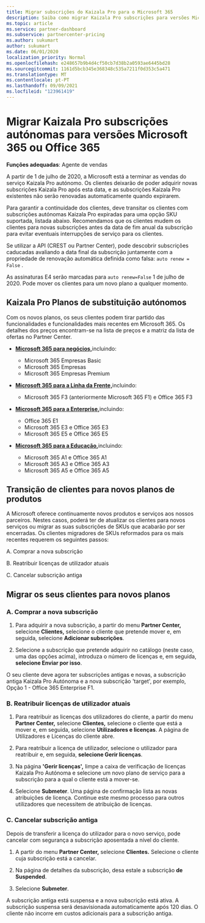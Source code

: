 ```yaml
---
title: Migrar subscrições do Kaizala Pro para o Microsoft 365
description: Saiba como migrar Kaizala Pro subscrições para versões Microsoft 365 ou Office 365. Leia este artigo para mais detalhes sobre a transição dos seus clientes.
ms.topic: article
ms.service: partner-dashboard
ms.subservice: partnercenter-pricing
ms.author: sukumart
author: sukumart
ms.date: 06/01/2020
localization_priority: Normal
ms.openlocfilehash: e248657b9b4d4cf50cb7d38b2a0593ae6445bd28
ms.sourcegitcommit: 1161d5bcb345e368348c535a7211f0d353c5a471
ms.translationtype: MT
ms.contentlocale: pt-PT
ms.lasthandoff: 09/09/2021
ms.locfileid: "123961419"
---
```

# <a name="migrate-kaizala-pro-standalone-subscriptions-to-microsoft-365-or-office-365-versions"></a>Migrar Kaizala Pro subscrições autónomas para versões Microsoft 365 ou Office 365

**Funções adequadas**: Agente de vendas

A partir de 1 de julho de 2020, a Microsoft está a terminar as vendas do serviço Kaizala Pro autónomo. Os clientes deixarão de poder adquirir novas subscrições Kaizala Pro após esta data, e as subscrições Kaizala Pro existentes não serão renovadas automaticamente quando expirarem.

Para garantir a continuidade dos clientes, deve transitar os clientes com subscrições autónomas Kaizala Pro expiradas para uma opção SKU suportada, listada abaixo. Recomendamos que os clientes mudem os clientes para novas subscrições antes da data de fim anual da subscrição para evitar eventuais interrupções de serviço para os clientes.

Se utilizar a API (CREST ou Partner Center), pode descobrir subscrições caducadas avaliando a data final da subscrição juntamente com a propriedade de renovação automática definida como falsa: `auto renew = False` .

As assinaturas E4 serão marcadas para `auto renew=False` 1 de julho de 2020. Pode mover os clientes para um novo plano a qualquer momento.

## <a name="kaizala-pro-standalone-replacement-plans"></a>Kaizala Pro Planos de substituição autónomos

Com os novos planos, os seus clientes podem tirar partido das funcionalidades e funcionalidades mais recentes em Microsoft 365. Os detalhes dos preços encontram-se na lista de preços e a matriz da lista de ofertas no Partner Center.

- [**Microsoft 365 para negócios,**](https://www.microsoft.com/microsoft-365/compare-all-microsoft-365-products?&activetab=tab:primaryr2)incluindo:  
   - Microsoft 365 Empresas Basic
   - Microsoft 365 Empresas
   - Microsoft 365 Empresas Premium
    
- [**Microsoft 365 para a Linha da Frente,**](https://www.microsoft.com/microsoft-365/microsoft-365-enterprise-f3?activetab=pivot:overviewtab)incluindo:
   - Microsoft 365 F3 (anteriormente Microsoft 365 F1) e Office 365 F3
    
- [**Microsoft 365 para a Enterprise,**](https://www.microsoft.com/microsoft-365/compare-microsoft-365-enterprise-plans)incluindo: 
   - Office 365 E1
   - Microsoft 365 E3 e Office 365 E3
   - Microsoft 365 E5 e Office 365 E5

- [**Microsoft 365 para a Educação,**](https://www.microsoft.com/education/buy-license/microsoft365)incluindo: 
    - Microsoft 365 A1 e Office 365 A1
    - Microsoft 365 A3 e Office 365 A3
    - Microsoft 365 A5 e Office 365 A5

## <a name="transition-customers-to-new-product-plans"></a>Transição de clientes para novos planos de produtos

A Microsoft oferece continuamente novos produtos e serviços aos nossos parceiros. Nestes casos, poderá ter de atualizar os clientes para novos serviços ou migrar as suas subscrições de SKUs que acabarão por ser encerradas. Os clientes migradores de SKUs reformados para os mais recentes requerem os seguintes passos:

A. Comprar a nova subscrição

B. Reatribuir licenças de utilizador atuais

C. Cancelar subscrição antiga


## <a name="migrate-your-customers-to-new-plans"></a>Migrar os seus clientes para novos planos

### <a name="a-purchase-the-new-subscription"></a>A. Comprar a nova subscrição

1. Para adquirir a nova subscrição, a partir do menu **Partner Center,** selecione **Clientes,** selecione o cliente que pretende mover e, em seguida, selecione **Adicionar subscrições**.

2. Selecione a subscrição que pretende adquirir no catálogo (neste caso, uma das opções acima), introduza o número de licenças e, em seguida, **selecione Enviar por isso**.

O seu cliente deve agora ter subscrições antigas e novas, a subscrição antiga Kaizala Pro Autónoma e a nova subscrição 'target', por exemplo, Opção 1 - Office 365 Enterprise F1.

### <a name="b-reassign-current-user-licenses"></a>B. Reatribuir licenças de utilizador atuais

1. Para reatribuir as licenças dos utilizadores do cliente, a partir do menu **Partner Center,** selecione **Clientes,** selecione o cliente que está a mover e, em seguida, selecione **Utilizadores e licenças**. A página de Utilizadores e Licenças do cliente abre.

2. Para reatribuir a licença de utilizador, selecione o utilizador para reatribuir e, em seguida, **selecione Gerir licenças**.

3. Na página **'Gerir licenças',** limpe a caixa de verificação de licenças Kaizala Pro Autónoma e selecione um novo plano de serviço para a subscrição para a qual o cliente está a mover-se.

4.  Selecione **Submeter**. Uma página de confirmação lista as novas atribuições de licença. Continue este mesmo processo para outros utilizadores que necessitem de atribuição de licenças.

### <a name="c-cancel-old-subscription"></a>C. Cancelar subscrição antiga

Depois de transferir a licença do utilizador para o novo serviço, pode cancelar com segurança a subscrição aposentada a nível do cliente.

1.  A partir do menu **Partner Center,** selecione **Clientes.** Selecione o cliente cuja subscrição está a cancelar.

2.  Na página de detalhes da subscrição, desa estale a subscrição **de Suspended**.

3.  Selecione **Submeter**.

A subscrição antiga está suspensa e a nova subscrição está ativa. A subscrição suspensa será desavisionada automaticamente após 120 dias. O cliente não incorre em custos adicionais para a subscrição antiga.
